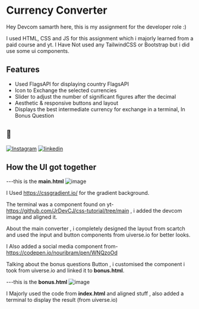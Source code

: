 
# Currency Converter

Hey Devcom samarth here, this is my assignment for the developer role :)

I used HTML, CSS and JS for this assignment which i majorly learned from a paid course and yt. I Have Not used any TailwindCSS or Bootstrap but i did use some ui components.


## Features

- Used FlagsAPI for displaying country FlagsAPI
- Icon to Exchange the selected currencies
- Slider to adjust the number of significant figures after the decimal
- Aesthetic & responsive buttons and layout
- Displays the best intermediate currency for exchange in a terminal, In Bonus Question 

## 🔗 
[![Instagram](https://img.shields.io/badge/Instagram-%23E4405F.svg?style=for-the-badge&logo=Instagram&logoColor=white)](https://www.instagram.com/sam6rth/)
[![linkedin](https://img.shields.io/badge/linkedin-0A66C2?style=for-the-badge&logo=linkedin&logoColor=white)](https://www.linkedin.com/in/samarth-banodia-6897bb317/)




## How the UI got together

---this is the **main.html** 
![image](https://github.com/user-attachments/assets/1976fa5d-67db-40ae-9cfa-4cedc88f264d)

I Used https://cssgradient.io/ for the gradient background.


The terminal was a component found on yt- https://github.com/JrDevCJ/css-tutorial/tree/main , i added the devcom image and aligned it.

About the main converter , i completely designed the layout from scartch and used the input and button components from uiverse.io for better looks.

I Also added a social media component from- https://codepen.io/nouribram/pen/WNQzoOd

Talking about the bonus questions Button , i customised the component i took from uiverse.io and linked it to **bonus.html**.


---this is the **bonus.html** ![image](https://github.com/user-attachments/assets/9e7a9c06-6a19-4444-b2f1-c122bfcb46ca)


I Majorly used the code from **index.html** and aligned stuff , also added a terminal to display the result (from uiverse.io)
